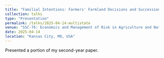 ```yaml
---
title: "Familial Intentions: Farmers' Farmland Decisions and Succession Planning Under Uncertainty"
collection: talks
type: "Presentation"
permalink: /talks/2025-04-14-multistate
venue: "SSC-76: Economics and Management of Risk in Agriculture and Natural Resources"
date: 2025-04-14
location: "Kansas City, MO, USA"
---
```


Presented a portion of my second-year paper.
